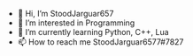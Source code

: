 - 👋 Hi, I’m StoodJarguar657
- 👀 I’m interested in Programming
- 🌱 I’m currently learning Python, C++, Lua
- 📫 How to reach me StoodJarguar6577#7827
